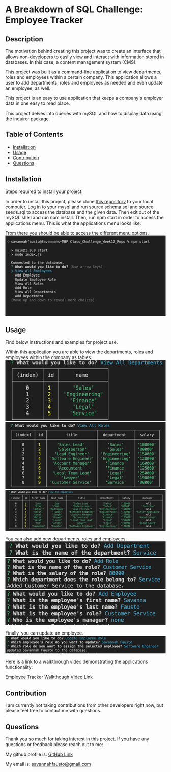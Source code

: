 # A Breakdown of SQL Challenge: Employee Tracker

## Description

The motivation behind creating this project was to create an interface that allows non-developers to easily view and interact with information stored in databases. In this case, a content management system (CMS).

This project was built as a command-line application to view departments, roles and employees within a certain company. This application allows a user to add departments, roles and employees as needed and even update an employee, as well.

This project is an easy to use application that keeps a company's employer data in one easy to read place.

This project delves into queries with mySQL and how to display data using the inquirer package.


## Table of Contents 

- [Installation](#installation)
- [Usage](#usage)
- [Contribution](#contribution)
- [Questions](#questions)


## Installation

Steps required to install your project: 

In order to install this project, please clone [this repository](https://github.com/savannahfausto/Fausto_Employee_Tracker) to your local computer. Log in to your mysql and run source schema.sql and source seeds.sql to access the database and the given data. Then exit out of the mySQL shell and run npm install. Then, run npm start in order to access the applications menu. This is what the applications menu looks like:

From there you should be able to access the different menu options. 
![Image of a application menu](./Assets/menu.png)

## Usage

Find below instructions and examples for project use. 

Within this application you are able to view the departments, roles and employees within the company as tables. 
![Image of all departments table](./Assets/view-department.png)
![Image of all roles table](./Assets/view-role.png)
![Image of all employees table](./Assets/view-employees.png)

You can also add new departments, roles and employees. 
![Image of add department prompts](./Assets/add-department.png)
![Image of add role prompts](./Assets/add-role.png)
![Image of add employee prompts](./Assets/add-employee.png)

Finally, you can update an employee. 
![Image of update employee prompts](./Assets/update-employee.png)

Here is a link to a walkthrough video demonstrating the applications functionality: 

[Employee Tracker Walkthough Video Link](https://drive.google.com/file/d/1oQmKWlI78GSKxwUjks5rwCj0yR-X4ycs/view)

## Contribution

I am currently not taking contributions from other developers right now, but please feel free to contact me with questions.


## Questions

Thank you so much for taking interest in this project. If you have any questions or feedback please reach out to me: 

My github profile is: 
[GitHub Link](https:///github.com/savannahfausto)

My email is: 
[savannahfausto@gmail.com](mailto:savannahfausto@gmail.com)
